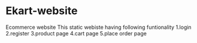 # Ekart-website
Ecommerce website
This static webiste having following funtionality
1.login
2.register
3.product page
4.cart page
5.place order page
